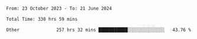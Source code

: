 

<!--START_SECTION:waka-->

```txt
From: 23 October 2023 - To: 21 June 2024

Total Time: 330 hrs 59 mins

Other              257 hrs 32 mins ███████████░░░░░░░░░░░░░░   43.76 %
```

<!--END_SECTION:waka-->
